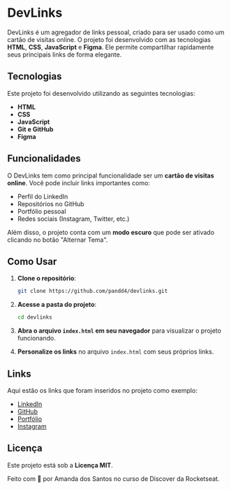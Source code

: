 # DevLinks

DevLinks é um agregador de links pessoal, criado para ser usado como um cartão de visitas online. O projeto foi desenvolvido com as tecnologias **HTML**, **CSS**, **JavaScript** e **Figma**. Ele permite compartilhar rapidamente seus principais links de forma elegante.

## Tecnologias

Este projeto foi desenvolvido utilizando as seguintes tecnologias:

- **HTML**
- **CSS**
- **JavaScript**
- **Git e GitHub**
- **Figma**

## Funcionalidades

O DevLinks tem como principal funcionalidade ser um **cartão de visitas online**. Você pode incluir links importantes como:

- Perfil do LinkedIn
- Repositórios no GitHub
- Portfólio pessoal
- Redes sociais (Instagram, Twitter, etc.)

Além disso, o projeto conta com um **modo escuro** que pode ser ativado clicando no botão "Alternar Tema".

## Como Usar

1. **Clone o repositório**:
    ```bash
    git clone https://github.com/pandd4/devlinks.git
    ```

2. **Acesse a pasta do projeto**:
    ```bash
    cd devlinks
    ```

3. **Abra o arquivo `index.html` em seu navegador** para visualizar o projeto funcionando.

4. **Personalize os links** no arquivo `index.html` com seus próprios links.

## Links

Aqui estão os links que foram inseridos no projeto como exemplo:

- [LinkedIn](https://www.linkedin.com/in/amandasantos00?utm_source=share&utm_campaign=share_via&utm_content=profile&utm_medium=android_app)
- [GitHub](https://github.com/pandd4)
- [Portfólio](https://drive.google.com/file/d/1bbVp4yKVfYG9fFJH-qnO9iGMGuOOikA_/view?usp=drivesdk)
- [Instagram](https://www.instagram.com/mandd.z?igsh=bWJzNW90cGtnNHNj)

## Licença

Este projeto está sob a **Licença MIT**.

Feito com 🤍 por Amanda dos Santos no curso de Discover da Rocketseat.
